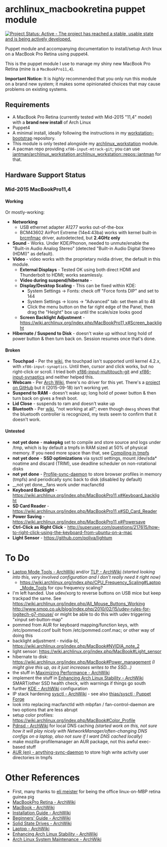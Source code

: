 archlinux_macbookretina puppet module
=====================================

[![Project Status: Active - The project has reached a stable, usable state and is being actively developed.](http://www.repostatus.org/badges/0.1.0/active.svg)](http://www.repostatus.org/#active)

Puppet module and accompanying documentation to install/setup Arch linux on a MacBook Pro Retina using puppet4.

This is the puppet module I use to manage my shiny new MacBook Pro Retina (mine is a ``MacBookPro11,4``).

__Important Notice:__ It is _highly_ recommended that you only run this module on a brand new system;
it makes some opinionated choices that may cause problems on existing systems.

Requirements
------------

* A MacBook Pro Retina (currently tested with Mid-2015 "11,4" model) with a __brand new install__ of Arch Linux
* Puppet4
* A minimal install, ideally following the instructions in my [workstation-bootstrap](https://github.com/jantman/workstation-bootstrap#arch-linux) repository.
* This module is only tested alongside my [archlinux_workstation](https://github.com/jantman/puppet-archlinux-workstation) module.
* A pacman repo providing ``xf86-input-mtrack-git``; you can use [jantman/archlinux_workstation archlinux_workstation::repos::jantman](https://github.com/jantman/puppet-archlinux-workstation/blob/master/manifests/repos/jantman.pp) for that.

Hardware Support Status
------------------------

### Mid-2015 MacBookPro11,4

#### Working

Or mostly-working:

* __Networking__
  * USB ethernet adapter A1277 works out-of-the-box
  * BCM43602 AirPort Extreme (14e4:43ba) works with kernel built-in [brcmfmac](https://wireless.wiki.kernel.org/en/users/drivers/brcm80211) driver, autodetected, but __2.4GHz only__
* __Sound__ - Works. Under KDE/Phonon, needed to unmute/enable the "Built-in Audio Analog Stereo" (detected "Built-in Audio Digital Stereo (HDMI)" as default).
* __Video__ - video works with the proprietary nvidia driver, the default in this module.
  * __External Displays__ - Tested OK using both direct HDMI and Thunderbolt to HDMI; works seamlessly.
  * __Video during suspend/hibernate__ - 
  * __Display/Desktop Scaling__ - This can be fixed within KDE:
    * System Settings -> Fonts: check off "Force fonts DIP" and set to 144
    * System Settings -> Icons -> "Advanced" tab: set them all to 48
    * Click the menu button on the far right edge of the Panel, then drag the "Height" box up until the scale/size looks good
  * __Screen Backlight Adjustment__ - https://wiki.archlinux.org/index.php/MacBookPro11,x#Screen_backlight
* __Hibernate / Suspend to Disk__ - doesn't wake up without long hold of power button & then turn back on. Session resumes once that's done.

#### Broken

* __Touchpad__ - Per the [wiki](https://wiki.archlinux.org/index.php/MacBook#Early_2015_13.22.2F15.22_-_Version_12.2Cx.2F11.2C4.2B), the touchpad isn't supported until kernel 4.2.x, with ``xf86-input-synaptics``. Until then, cursor and click works, but no right-click or scroll. I tried both [xf86-input-multitouch-git](https://aur.archlinux.org/packages/xf86-input-multitouch-git/) and [xf86-input-synaptics](https://www.archlinux.org/packages/?name=xf86-input-synaptics) and neither helped this.
* __Webcam__ - Per [Arch Wiki](https://wiki.archlinux.org/index.php/MacBookPro11,x#Web_cam), there's no driver for this yet. There's a [project on GitHub](https://github.com/patjak/bcwc_pcie/) but it (2015-09-18) isn't working yet.
* __Suspend to RAM__ - doesn't wake up; long hold of power button & then turn back on gives a fresh boot.
* __Lid Close__ - suspends to ram and doesn't wake up
* __Bluetooth__ - Per [wiki](https://wiki.archlinux.org/index.php/MacBook#Bluetooth_2), "not working at all"; even though ``dmesg`` shows that the bluetooth controller is recognized, my tests seem to confirm that it doesn't work.

#### Untested

* __not yet done__ - __makepkg__ set to compile and store source and logs under /tmp, which is by default a tmpfs in RAM sized at 50% of physical memory. If you need more space than that, see [Compiling in tmpfs](https://wiki.archlinux.org/index.php/Solid_State_Drives#Compiling_in_tmpfs)
* __not yet done__ - __SSD optimizations__ via sysctl settings, mount /dev/sda* noatime and discard (TRIM), use deadline scheduler on non-rotational disks
* __not yet done__ - [Profile-sync-daemon](https://wiki.archlinux.org/index.php/Profile-sync-daemon) to store browser profiles in memory (tmpfs) and periodically sync back to disk (disabled by default)
* __not yet done__fans work under macfanctld
* __Keyboard Backlight__ - https://wiki.archlinux.org/index.php/MacBookPro11,x#Keyboard_backlight
* __SD Card Reader__ - https://wiki.archlinux.org/index.php/MacBookPro11,x#SD_Card_Reader
* __Power Saving__ - https://wiki.archlinux.org/index.php/MacBookPro11,x#Powersave
* __Ctrl-Click as Right Click__ - http://superuser.com/questions/217615/how-to-right-click-using-the-keyboard-from-ubuntu-on-a-mac
* __Light Sensor__ - https://github.com/poliva/lightum

To Do
=====

* [Laptop Mode Tools - ArchWiki](https://wiki.archlinux.org/index.php/Laptop_Mode_Tools) and/or  [TLP - ArchWiki](https://wiki.archlinux.org/index.php/TLP) *(started looking into this, very involved configuration and I don't really need it right now)*
   * https://wiki.archlinux.org/index.php/CPU_Frequency_Scaling#Laptop_Mode_Tools for cpu frequency scaling?
* I'm left handed. Use udev/xorg to reverse buttons on USB mice but keep trackpad the same. See https://wiki.archlinux.org/index.php/All_Mouse_Buttons_Working http://www.smop.co.uk/blog/index.php/2010/02/15/udev-rules-for-logitech-g7-mouse/ or might be able to do this with udev triggering "xinput set-button-map"
* pommed from AUR for keyboard mapping/function keys, with /etc/pommed.conf built from /etc/pommed.conf.mac; or other way of doing this
* backlight adjustment - nvidia-bl, https://wiki.archlinux.org/index.php/MacBook#NVIDIA_note_2
* light sensor: https://wiki.archlinux.org/index.php/MacBook#Light_sensor
* hibernate to disk: https://wiki.archlinux.org/index.php/MacBook#Power_management *(I might give this up, as it just increases writes to the SSD...)*
* the stuff in [Maximizing Performance - ArchWiki](https://wiki.archlinux.org/index.php/Maximizing_Performance)
* implement the stuff in [Enhancing Arch Linux Stability - ArchWiki](https://wiki.archlinux.org/index.php/Enhancing_Arch_Linux_Stability)
 SMART/other SSD health check, with warnings if things go south
* further [KDE - ArchWiki](https://wiki.archlinux.org/index.php/Kde) configuration
* IP stack hardening [sysctl - ArchWiki](https://wiki.archlinux.org/index.php/Sysctl#TCP.2FIP_stack_hardening) - see also [thias/sysctl · Puppet Forge](https://forge.puppetlabs.com/thias/sysctl)
* look into replacing macfanctld with mbpfan / fan-control-daemon are two options that are less abrupt
* setup color profiles: https://wiki.archlinux.org/index.php/MacBook#Color_Profile
* [Pdnsd - ArchWiki](https://wiki.archlinux.org/index.php/Pdnsd) for local DNS caching *(started work on this, not sure how it will play nicely with NetworkManager/often-changing DNS configs on a laptop, also not sure if I want DNS cached locally)*
* make mozilla-profilemanager an AUR package, not this awful exec-based stuff
* [AUR (en) - anything-sync-daemon](https://aur.archlinux.org/packages/anything-sync-daemon/) to store high write activity user directories in tmpfs

Other References
================
* First, many thanks to [eli meister](https://twitter.com/elitmeister) for being the office linux-on-MBP retina guinea pig
* [MacBookPro Retina - ArchWiki](https://wiki.archlinux.org/index.php/MacBookPro_Retina)
* [MacBook - ArchWiki](https://wiki.archlinux.org/index.php/MacBook)
* [Installation Guide - ArchWiki](https://wiki.archlinux.org/index.php/Installation_Guide)
* [Beginners' Guide - ArchWiki](https://wiki.archlinux.org/index.php/Beginners%27_Guide)
* [Solid State Drives - ArchWiki](https://wiki.archlinux.org/index.php/Solid_State_Drives)
* [Laptop - ArchWiki](https://wiki.archlinux.org/index.php/Laptop)
* [Enhancing Arch Linux Stability - ArchWiki](https://wiki.archlinux.org/index.php/Enhancing_Arch_Linux_Stability)
* [Arch Linux System Maintenance - ArchWiki](https://wiki.archlinux.org/index.php/Arch_Linux_System_Maintenance)
